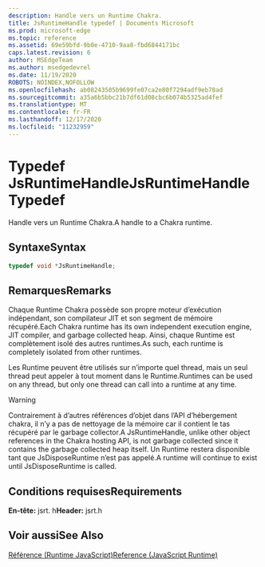 ```yaml
---
description: Handle vers un Runtime Chakra.
title: JsRuntimeHandle typedef | Documents Microsoft
ms.prod: microsoft-edge
ms.topic: reference
ms.assetid: 69e59bfd-9b0e-4710-9aa8-fbd6844171bc
caps.latest.revision: 6
author: MSEdgeTeam
ms.author: msedgedevrel
ms.date: 11/19/2020
ROBOTS: NOINDEX,NOFOLLOW
ms.openlocfilehash: ab08243505b9699fe07ca2e80f7294adf9eb78ad
ms.sourcegitcommit: a35a6b5bbc21b7df61d08cbc6b074b5325ad4fef
ms.translationtype: MT
ms.contentlocale: fr-FR
ms.lasthandoff: 12/17/2020
ms.locfileid: "11232959"
---
```

# <span data-ttu-id="32038-103">Typedef JsRuntimeHandle</span><span class="sxs-lookup"><span data-stu-id="32038-103">JsRuntimeHandle Typedef</span></span>

<span data-ttu-id="32038-104">Handle vers un Runtime Chakra.</span><span class="sxs-lookup"><span data-stu-id="32038-104">A handle to a Chakra runtime.</span></span>  
  
## <span data-ttu-id="32038-105">Syntaxe</span><span class="sxs-lookup"><span data-stu-id="32038-105">Syntax</span></span>  
  
```cpp  
typedef void *JsRuntimeHandle;  
```  
  
## <span data-ttu-id="32038-106">Remarques</span><span class="sxs-lookup"><span data-stu-id="32038-106">Remarks</span></span>  
 <span data-ttu-id="32038-107">Chaque Runtime Chakra possède son propre moteur d’exécution indépendant, son compilateur JIT et son segment de mémoire récupéré.</span><span class="sxs-lookup"><span data-stu-id="32038-107">Each Chakra runtime has its own independent execution engine, JIT compiler, and garbage collected heap.</span></span> <span data-ttu-id="32038-108">Ainsi, chaque Runtime est complètement isolé des autres runtimes.</span><span class="sxs-lookup"><span data-stu-id="32038-108">As such, each runtime is completely isolated from other runtimes.</span></span>  
  
 <span data-ttu-id="32038-109">Les Runtime peuvent être utilisés sur n’importe quel thread, mais un seul thread peut appeler à tout moment dans le Runtime.</span><span class="sxs-lookup"><span data-stu-id="32038-109">Runtimes can be used on any thread, but only one thread can call into a runtime at any time.</span></span>  
  
> [!WARNING]
>  <span data-ttu-id="32038-110">Contrairement à d’autres références d’objet dans l’API d’hébergement chakra, il n’y a pas de nettoyage de la mémoire car il contient le tas récupéré par le garbage collector.</span><span class="sxs-lookup"><span data-stu-id="32038-110">A JsRuntimeHandle, unlike other object references in the Chakra hosting API, is not garbage collected since it contains the garbage collected heap itself.</span></span> <span data-ttu-id="32038-111">Un Runtime restera disponible tant que JsDisposeRuntime n’est pas appelé.</span><span class="sxs-lookup"><span data-stu-id="32038-111">A runtime will continue to exist until JsDisposeRuntime is called.</span></span>  
  
## <span data-ttu-id="32038-112">Conditions requises</span><span class="sxs-lookup"><span data-stu-id="32038-112">Requirements</span></span>  
 <span data-ttu-id="32038-113">**En-tête:** jsrt. h</span><span class="sxs-lookup"><span data-stu-id="32038-113">**Header:** jsrt.h</span></span>  
  
## <span data-ttu-id="32038-114">Voir aussi</span><span class="sxs-lookup"><span data-stu-id="32038-114">See Also</span></span>  
 [<span data-ttu-id="32038-115">Référence (Runtime JavaScript)</span><span class="sxs-lookup"><span data-stu-id="32038-115">Reference (JavaScript Runtime)</span></span>](../chakra-hosting/reference-javascript-runtime.md)
